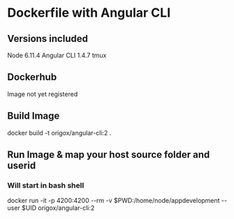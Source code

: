 # Dockerfile with Angular CLI

## Versions included
Node 6.11.4
Angular CLI 1.4.7
tmux

## Dockerhub
Image not yet registered

## Build Image
docker build -t origox/angular-cli:2 .

## Run Image & map your host source folder and userid 
### Will start in bash shell
docker run -it -p 4200:4200 --rm -v $PWD:/home/node/appdevelopment --user $UID  origox/angular-cli:2
